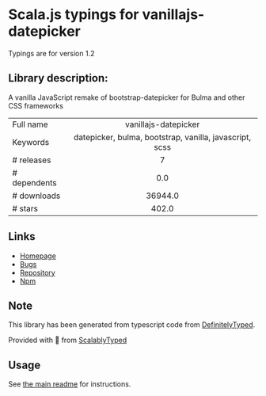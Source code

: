 
# Scala.js typings for vanillajs-datepicker

Typings are for version 1.2

## Library description:
A vanilla JavaScript remake of bootstrap-datepicker for Bulma and other CSS frameworks

|                    |                 |
| ------------------ | :-------------: |
| Full name          | vanillajs-datepicker |
| Keywords           | datepicker, bulma, bootstrap, vanilla, javascript, scss |
| # releases         | 7 |
| # dependents       | 0.0 |
| # downloads        | 36944.0 |
| # stars            | 402.0 |

## Links
- [Homepage](https://github.com/mymth/vanillajs-datepicker#readme)
- [Bugs](https://github.com/mymth/vanillajs-datepicker/issues)
- [Repository](https://github.com/mymth/vanillajs-datepicker)
- [Npm](https://www.npmjs.com/package/vanillajs-datepicker)
    


## Note
This library has been generated from typescript code from [DefinitelyTyped](https://definitelytyped.org).

Provided with :purple_heart: from [ScalablyTyped](https://github.com/oyvindberg/ScalablyTyped)

## Usage
See [the main readme](../../readme.md) for instructions.


